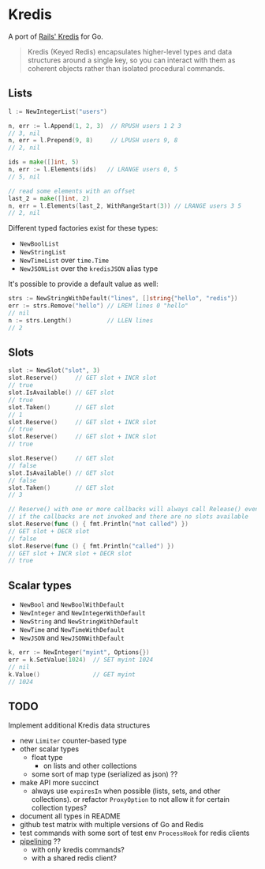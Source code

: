 # Kredis

A port of [Rails' Kredis](https://github.com/rails/kredis) for Go.

> Kredis (Keyed Redis) encapsulates higher-level types and data
structures around a single key, so you can interact with them as
coherent objects rather than isolated procedural commands.

## Lists

```go
l := NewIntegerList("users")

n, err := l.Append(1, 2, 3)  // RPUSH users 1 2 3
// 3, nil
n, err = l.Prepend(9, 8)     // LPUSH users 9, 8
// 2, nil

ids = make([]int, 5)
n, err := l.Elements(ids)   // LRANGE users 0, 5
// 5, nil

// read some elements with an offset
last_2 = make([]int, 2)
n, err = l.Elements(last_2, WithRangeStart(3)) // LRANGE users 3 5
// 2, nil
```

Different typed factories exist for these types:

- `NewBoolList`
- `NewStringList`
- `NewTimeList` over `time.Time`
- `NewJSONList` over the `kredisJSON` alias type

It's possible to provide a default value as well:

```go
strs := NewStringWithDefault("lines", []string{"hello", "redis"})
err := strs.Remove("hello") // LREM lines 0 "hello"
// nil
n := strs.Length()          // LLEN lines
// 2
```

## Slots

```go
slot := NewSlot("slot", 3)
slot.Reserve()     // GET slot + INCR slot
// true
slot.IsAvailable() // GET slot
// true
slot.Taken()       // GET slot
// 1
slot.Reserve()     // GET slot + INCR slot
// true
slot.Reserve()     // GET slot + INCR slot
// true

slot.Reserve()     // GET slot
// false
slot.IsAvailable() // GET slot
// false
slot.Taken()       // GET slot
// 3

// Reserve() with one or more callbacks will always call Release() even
// if the callbacks are not invoked and there are no slots available
slot.Reserve(func () { fmt.Println("not called") })
// GET slot + DECR slot
// false
slot.Reserve(func () { fmt.Println("called") })
// GET slot + INCR slot + DECR slot
// true
```

## Scalar types

- `NewBool` and `NewBoolWithDefault`
- `NewInteger` and `NewIntegerWithDefault`
- `NewString` and `NewStringWithDefault`
- `NewTime` and `NewTimeWithDefault`
- `NewJSON` and `NewJSONWithDefault`

```go
k, err := NewInteger("myint", Options{})
err = k.SetValue(1024)  // SET myint 1024
// nil
k.Value()               // GET myint
// 1024
```

## TODO

Implement additional Kredis data structures

- new `Limiter` counter-based type
- other scalar types
    - float type
        - on lists and other collections
    - some sort of map type (serialized as json) ??
- make API more succinct
    - always use `expiresIn` when possible (lists, sets, and other collections). or refactor `ProxyOption` to not allow it for certain collection types?
- document all types in README
- github test matrix with multiple versions of Go and Redis
- test commands with some sort of test env `ProcessHook` for redis
    clients
- [pipelining](https://redis.uptrace.dev/guide/go-redis-pipelines.html) ??
    - with only kredis commands?
    - with a shared redis client?

